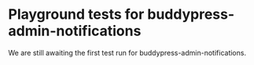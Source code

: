 # Playground tests for buddypress-admin-notifications
We are still awaiting the first test run for buddypress-admin-notifications.
